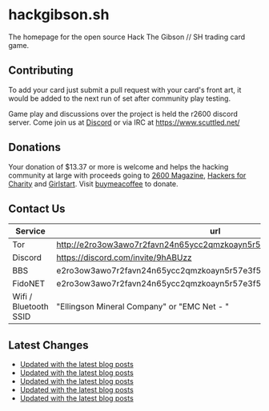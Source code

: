 # hackgibson.sh
The homepage for the open source Hack The Gibson // SH trading card game.


## Contributing

To add your card just submit a pull request with your card's front art, it would be added to the next run of set after community play testing.

Game play and discussions over the project is held the r2600 discord server. Come join us at [Discord](https://discord.com/invite/9hABUzz) or via IRC at https://www.scuttled.net/


## Donations

Your donation of $13.37 or more is welcome and helps the hacking community at large with proceeds going to [2600 Magazine](https://2600.com/), [Hackers for Charity](https://hackersforcharity.org) and [Girlstart](https://girlstart.org).  Visit [buymeacoffee](https://www.buymeacoffee.com/hackgibson.sh) to donate.


## Contact Us

Service | url
-|-
Tor | http://e2ro3ow3awo7r2favn24n65ycc2qmzkoayn5r57e3f56nvjwdcgg32ad.onion
Discord | https://discord.com/invite/9hABUzz
BBS | e2ro3ow3awo7r2favn24n65ycc2qmzkoayn5r57e3f56nvjwdcgg32ad.onion:23
FidoNET | e2ro3ow3awo7r2favn24n65ycc2qmzkoayn5r57e3f56nvjwdcgg32ad.onion:24554
Wifi / Bluetooth SSID | "Ellingson Mineral Company" or "EMC Net - <fidonet address>"

## Latest Changes
<!-- BLOG-POST-LIST:START -->
- [Updated with the latest blog posts](https://github.com/DFW2600/hackgibson.sh/commit/9a97db23d03c2854db2ad39906b1905e8248bf31)
- [Updated with the latest blog posts](https://github.com/DFW2600/hackgibson.sh/commit/4980586af0f61948fef46d7b82ffac00e9cbfc51)
- [Updated with the latest blog posts](https://github.com/DFW2600/hackgibson.sh/commit/83e3bda3de33058807562b98493522f5c5c8fcad)
- [Updated with the latest blog posts](https://github.com/DFW2600/hackgibson.sh/commit/2a857aabfaf88d5ebc36d8df7cebe14e9c587017)
- [Updated with the latest blog posts](https://github.com/DFW2600/hackgibson.sh/commit/9be6682f3fedffd0dbbf0c3499ea992a84435f6f)
<!-- BLOG-POST-LIST:END -->
